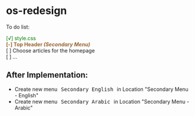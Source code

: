 # os-redesign

<style>
  pre { margin: 0; padding: 6px; width: auto; display: initial; }
  .done { color: green; }
  .active { font-weight: bold; color: #963; }
</style>
<p>To do list:</p>
<span class="done">[√] style.css</span><br />
<span class="active">[-] Top Header <i>(Secondary Menu)</i></span><br />
[ ] Choose articles for the homepage<br />
[ ] ...<br />

<h2>After Implementation:</h2>
<ul>
  <li>Create new menu <pre>Secondary English</pre> in Location "Secondary Menu - English"</li>
  <li>Create new menu <pre>Secondary Arabic</pre> in Location "Secondary Menu - Arabic"</li>
</ul>
